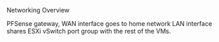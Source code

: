Networking Overview

PFSense gateway, WAN interface goes to home network LAN interface shares 
ESXi vSwitch port group with the rest of the VMs. 
